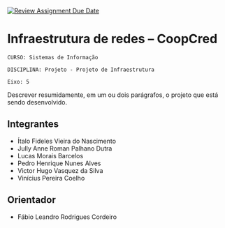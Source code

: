 [![Review Assignment Due Date](https://classroom.github.com/assets/deadline-readme-button-22041afd0340ce965d47ae6ef1cefeee28c7c493a6346c4f15d667ab976d596c.svg)](https://classroom.github.com/a/9lYuEWwT)
# Infraestrutura de redes – CoopCred

`CURSO: Sistemas de Informação`

`DISCIPLINA: Projeto - Projeto de Infraestrutura`

`Eixo: 5`

Descrever resumidamente, em um ou dois parágrafos, o projeto que está sendo desenvolvido.

## Integrantes

* Ítalo Fideles Vieira do Nascimento
* Jully Anne Roman Palhano Dutra
* Lucas Morais Barcelos
* Pedro Henrique Nunes Alves
* Victor Hugo Vasquez da Silva
* Vinícius Pereira Coelho

## Orientador

* Fábio Leandro Rodrigues Cordeiro


